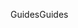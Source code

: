 <span data-ttu-id="966b9-101">Guides</span><span class="sxs-lookup"><span data-stu-id="966b9-101">Guides</span></span>

